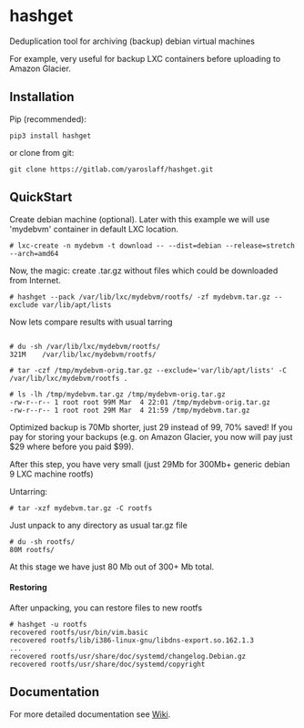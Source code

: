 # hashget

Deduplication tool for archiving (backup) debian virtual machines

For example, very useful for backup LXC containers before uploading to Amazon Glacier.


## Installation

Pip (recommended):
~~~
pip3 install hashget
~~~

or clone from git:
~~~
git clone https://gitlab.com/yaroslaff/hashget.git
~~~


## QuickStart

Create debian machine (optional). Later with this example we will use 'mydebvm' container in default LXC location.
~~~
# lxc-create -n mydebvm -t download -- --dist=debian --release=stretch --arch=amd64
~~~


Now, the magic: create .tar.gz without files which could be downloaded from Internet.
~~~
# hashget --pack /var/lib/lxc/mydebvm/rootfs/ -zf mydebvm.tar.gz --exclude var/lib/apt/lists
~~~

Now lets compare results with usual tarring
~~~

# du -sh /var/lib/lxc/mydebvm/rootfs/
321M	/var/lib/lxc/mydebvm/rootfs/

# tar -czf /tmp/mydebvm-orig.tar.gz --exclude='var/lib/apt/lists' -C /var/lib/lxc/mydebvm/rootfs .

# ls -lh /tmp/mydebvm.tar.gz /tmp/mydebvm-orig.tar.gz 
-rw-r--r-- 1 root root 99M Mar  4 22:01 /tmp/mydebvm-orig.tar.gz
-rw-r--r-- 1 root root 29M Mar  4 21:59 /tmp/mydebvm.tar.gz
~~~

Optimized backup is 70Mb shorter, just 29 instead of 99, 70% saved! If you pay for storing your backups (e.g. on Amazon Glacier, you now will pay just $29 where before you paid $99).

After this step, you have very small (just 29Mb for 300Mb+ generic debian 9 LXC machine rootfs)

Untarring:
~~~
# tar -xzf mydebvm.tar.gz -C rootfs
~~~

Just unpack to any directory as usual tar.gz file

~~~
# du -sh rootfs/
80M	rootfs/
~~~

At this stage we have just 80 Mb out of 300+ Mb total.

#### Restoring

After unpacking, you can restore files to new rootfs
~~~
# hashget -u rootfs
recovered rootfs/usr/bin/vim.basic
recovered rootfs/lib/i386-linux-gnu/libdns-export.so.162.1.3
...
recovered rootfs/usr/share/doc/systemd/changelog.Debian.gz
recovered rootfs/usr/share/doc/systemd/copyright
~~~

## Documentation
For more detailed documentation see [Wiki](https://gitlab.com/yaroslaff/hashget/wikis/home).



